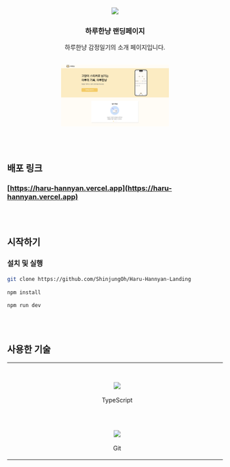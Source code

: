 <br/>

<div align="center">
  <img src="https://github.com/ShinjungOh/Haru-Hannyan/assets/39726717/436d3bd3-c143-4fc9-b574-bbe1a1c540f1" width="64px" />
</div>

<h3 align="center">
    하루한냥 랜딩페이지
</h3>
<p align="center">
하루한냥 감정일기의 소개 페이지입니다.<br/>
</p>

<br />

<div align="center">
  <img src="public/readme1.png" width="50%" />
</div>

<br/><br />

## 배포 링크

### [https://haru-hannyan.vercel.app](https://haru-hannyan.vercel.app)

<br/><br/>

## 시작하기

### 설치 및 실행

```bash
git clone https://github.com/ShinjungOh/Haru-Hannyan-Landing
```

```bash
npm install
```

```bash
npm run dev
```

<br/><br/>

## 사용한 기술

<table>
  <tbody>
    <tr>
      <td align="center" valign="middle">
        <div>
          <img src="https://upload.wikimedia.org/wikipedia/commons/c/ca/1x1.png" width="500" height="1" />
          <img width="50" src="https://upload.wikimedia.org/wikipedia/commons/thumb/4/4c/Typescript_logo_2020.svg/640px-Typescript_logo_2020.svg.png" />
          <p align="center">
            TypeScript
          <p>
        </div>
      </td>
      <td align="center" valign="middle">
        <div>
          <img src="https://upload.wikimedia.org/wikipedia/commons/c/ca/1x1.png" width="500" height="1" />
          <img width="50" src="https://cdn.builder.io/api/v1/image/assets%2FYJIGb4i01jvw0SRdL5Bt%2F2f3409f4f8b64d5f880195061aa481ab" />
          <p align="center">
            React
          </p>
        </div>
      </td>
      <td align="center" valign="middle">
        <div>
          <img src="https://upload.wikimedia.org/wikipedia/commons/c/ca/1x1.png" width="500" height="1" />
          <img width="50" src="https://camo.githubusercontent.com/39791c3e4c4387b8b913628a8f258768ea3a4a71fc815ced2219f81c22c71f6a/68747470733a2f2f6173736574732e76657263656c2e636f6d2f696d6167652f75706c6f61642f76313636323133303535392f6e6578746a732f49636f6e5f6c696768745f6261636b67726f756e642e706e67" />
          <p align="center">
            Next.js
          </P>
        </div>
      </td>
      <td align="center" valign="middle">
        <div>
          <img src="https://upload.wikimedia.org/wikipedia/commons/c/ca/1x1.png" width="500" height="1" />
          <svg xmlns="http://www.w3.org/2000/svg" aria-hidden="true" focusable="false" height="68" preserveAspectRatio="xMidYMid meet" viewBox="10 0 108 128"><path d="M109.94 69.11c-.23.11-.46.25-.69.39c-.01-1.46-.78-2.17-1.32-2.94c-2.6-3.72-7.62-2.31-9.1 1.11c-.2.47 3.06 4.72 2.92 5.18c-2.16.97-4.24 3.2-4.66 5.15c.43-2.01-1.07-2.95-3.34-2.2s-4.42 2.91-4.73 4.91c.32-2-1.3-3.09-3.62-2.53s-4.39 2.55-4.6 4.54c.21-1.99-1.53-3.24-3.87-2.89s-4.34 2.17-4.44 4.15c.09-1.99-1.75-3.4-4.11-3.27s-4.27 1.77-4.25 3.76c-.02-1.98-1.96-3.58-4.32-3.66s-4.18 1.37-4.05 3.36c-.13-1.99-2.17-3.76-4.51-4.06c-2.35-.3-4.06.98-3.82 2.97c-.24-1.99-2.36-3.94-4.68-4.45s-3.92.61-3.57 2.61c-.35-1.99-2.54-4.11-4.83-4.82c-2.29-.7-3.77.27-3.3 2.27c-.46-2-5.51-10.45-6.06-11.7c-1.48-3.42-4.33-4.5-6.77-2.28c-1 .91-1.62 2.56-1.11 4.99c-1.59-.44-2.38.33-1.8 2.02c3.17 9.26 6.3 18.68 8.9 28.15c1.11 4.05 2.26 9.3 5.52 12.32c2.34 2.16 5.26 3.66 8.07 4.87c8.39 3.6 17.7 4.7 26.37 4.76c9.28.06 21.08-2.18 29.29-6.85c3.11-1.76 6.07-3.81 7.46-7.26c2.29-5.72 3.95-11.72 5.7-17.46c1.99-6.52 3.49-13.44 6.07-19.53c.64-2-.58-2.69-2.75-1.61z" fill="#48A2AD"></path><radialGradient id="IconifyId-178a58e6776-62d0d4-24" cx="63.667" cy="67.667" r="26.685" gradientTransform="matrix(0 1 -1.5658 0 169.62 4)" gradientUnits="userSpaceOnUse"><stop stop-color="#BE5D23" offset="0"></stop><stop stop-color="#B65B25" offset=".158"></stop><stop stop-color="#9F552A" offset=".407"></stop><stop stop-color="#7A4C33" offset=".715"></stop><stop stop-color="#52423C" offset=".999"></stop></radialGradient><ellipse cx="63.86" cy="77.31" rx="45.01" ry="18.09" fill="url(#IconifyId-178a58e6776-62d0d4-24)"></ellipse><linearGradient id="IconifyId-178a58e6776-62d0d4-25" x1="22.114" x2="102.08" y1="61.979" y2="61.979" gradientUnits="userSpaceOnUse"><stop stop-color="#FF85AE" offset="0"></stop><stop stop-color="#FF7DA9" offset=".317"></stop><stop stop-color="#FF669A" offset=".816"></stop><stop stop-color="#FF5C93" offset="1"></stop></linearGradient><path d="M102.08 51.48c-.84-.85-1.87-1.65-3.1-2.35c0 0-28.68 9.33-48.64 8.32s-17.02-3.19-27.16 3.27c0 0-2.77 3.96.61 6.37c4.42 3.15 10 5.75 16.12 7.73c.74-.54 1.48-.88 2.11-.88c19.03-6.61 56.05 1.77 60.06-22.46z" fill="url(#IconifyId-178a58e6776-62d0d4-25)"></path><path d="M102.08 51.48c-4.01 24.23-41.03 15.85-60.05 22.46c-.63 0-1.37.33-2.11.88c15.35 4.96 34.13 5.97 46.67 1.8c15.75-5.22 22.86-17.67 15.49-25.14z" fill="#EB5E8E"></path><linearGradient id="IconifyId-178a58e6776-62d0d4-26" x1="21.117" x2="99.384" y1="47.691" y2="47.691" gradientUnits="userSpaceOnUse"><stop stop-color="#FFB0CB" offset=".003"></stop><stop stop-color="#F383A9" offset=".792"></stop><stop stop-color="#F0769F" offset="1"></stop></linearGradient><path d="M93.95 33.63s5.43 3.22 5.43 11.55s-6.93 19.13-37.68 16.04c-30.48-3.07-38.35-.47-38.35-.47s-9.34-12.68 10.18-12.61c17.47.06 43.45 2.12 49.57-1.76c9.11-5.8 9.45-5.96 10.85-12.75z" fill="url(#IconifyId-178a58e6776-62d0d4-26)"></path><path d="M58.45 27.44c9.46-5.91 8.95-14.5 4.44-21.81c-.49.28-.78.87-.53 1.48c.99 2.38 1.87 5.74.27 8c-2.71 3.82-7.73 4.79-15.94 9.37C38.86 28.84 35.85 33 35.3 38.22c-.05.49.23.96.69 1.19c.88.44 2.56 1.16 5.1 1.82c2.76-6.83 11.07-10.65 17.36-13.79z" fill="#F77CA5"></path><linearGradient id="IconifyId-178a58e6776-62d0d4-27" x1="55.086" x2="87.012" y1="24.14" y2="24.14" gradientUnits="userSpaceOnUse"><stop stop-color="#F697B7" offset="0"></stop><stop stop-color="#F78FB2" offset=".335"></stop><stop stop-color="#F878A3" offset=".862"></stop><stop stop-color="#F9719F" offset="1"></stop></linearGradient><path d="M79.09 16.45c-4.23-4.56-9.23-8.28-15.02-10.88c-.42-.19-.85-.13-1.19.06c4.51 7.3 5.02 15.89-4.44 21.81c-6.28 3.14-14.59 6.96-17.36 13.79c2.76.72 6.54 1.37 11.46 1.52c12.06.36 28.31-.3 31.07-5.03c2.77-4.72.46-15.9-4.52-21.27z" fill="url(#IconifyId-178a58e6776-62d0d4-27)"></path><path d="M93.1 32c.23-.58.4-1.18.52-1.78c-3.24-4.96-10.82-6.48-10.82-6.48c8.22 17.5-34.56 13.69-46.68 14.41c-5.16.31-8.12 2.58-9.83 5.1c2.53-1.32 5.49-2.05 8.46-3.04C53.89 35.65 84.89 54.8 93.1 32z" fill="#F79EBC"></path><linearGradient id="IconifyId-178a58e6776-62d0d4-28" x1="23.961" x2="95.222" y1="40.522" y2="40.522" gradientUnits="userSpaceOnUse"><stop stop-color="#F78FB2" offset="0"></stop><stop stop-color="#F887AD" offset=".272"></stop><stop stop-color="#FC709F" offset=".703"></stop><stop stop-color="#FF5C93" offset="1"></stop></linearGradient><path d="M94.82 32.96a8.561 8.561 0 0 0-1.2-2.74c-.12.61-.29 1.2-.52 1.78c-8.21 22.8-39.21 3.65-58.36 8.21c-2.96.99-5.93 1.71-8.46 3.04c-2.31 3.39-2.32 7.21-2.32 7.21c12.47-3.78 21.67.02 45.64.37c23.97.33 26.94-10.71 25.22-17.87z" fill="url(#IconifyId-178a58e6776-62d0d4-28)"></path><linearGradient id="IconifyId-178a58e6776-62d0d4-29" x1="64" x2="64" y1="83" y2="119.62" gradientUnits="userSpaceOnUse"><stop stop-color="#4FE8FF" offset="0"></stop><stop stop-color="#4BDDF3" offset=".497"></stop><stop stop-color="#45CEE3" offset="1"></stop></linearGradient><path d="M109.96 76.04c-2.19 1.02-4.48 3.36-5.05 5.31c.58-1.95-.77-2.78-3.01-1.95c-2.25.83-4.49 2.98-4.96 4.89c.47-1.91-1.01-2.86-3.3-2.22s-4.48 2.61-4.83 4.49c.36-1.88-1.24-2.96-3.56-2.51s-4.44 2.25-4.68 4.11c.25-1.86-1.47-3.08-3.81-2.82c-2.35.26-4.38 1.9-4.51 3.74c.13-1.84-1.68-3.21-4.04-3.14s-4.3 1.55-4.32 3.39c.02-1.84-1.89-3.36-4.25-3.48c-2.35-.12-4.2 1.21-4.1 3.06c-.09-1.85-2.09-3.52-4.44-3.83c-2.34-.31-4.08.88-3.87 2.74c-.21-1.86-2.28-3.71-4.6-4.2s-3.93.55-3.62 2.44c-.32-1.89-2.46-3.9-4.74-4.59s-3.77.24-3.34 2.16c-.43-1.92-2.63-4.12-4.86-4.99s-3.59-.07-3.05 1.89c-.54-1.96-2.78-4.35-4.95-5.41s-3.39-.37-2.75 1.64c2.58 6.06 4.09 12.85 6.08 19.13c1.76 5.53 3.42 11.26 5.72 16.59c1.39 3.22 4.33 4.92 7.47 6.34c8.99 4.05 19.49 5.1 29.23 5.19c8.8.09 17.92-.68 26.31-3.47c2.82-.94 5.74-2.11 8.08-3.98c3.27-2.61 4.42-7.6 5.54-11.46c2.67-9.24 5.82-18.25 8.92-27.35c.68-2.02-.52-2.73-2.71-1.71z" fill="url(#IconifyId-178a58e6776-62d0d4-29)"></path><circle cx="36.75" cy="49.25" r="2" fill="#B8EB96"></circle><circle cx="49.75" cy="56.5" r="2" fill="#EBD3DB"></circle><circle cx="37.25" cy="64" r="2" fill="#EB5E8E"></circle><circle cx="52" cy="34.5" r="2" fill="#3DC2EB"></circle><circle cx="62.75" cy="48.25" r="2" fill="#FFA600"></circle><circle cx="95.5" cy="63.25" r="2" fill="#79EB2D"></circle><circle cx="71" cy="27.25" r="2" fill="#FFF000"></circle><circle cx="81.5" cy="50.5" r="2" fill="#8052FF"></circle><circle cx="86.5" cy="35.5" r="2" fill="#5EEBB3"></circle><circle cx="72.25" cy="65.75" r="2" fill="#A45EEB"></circle><g fill="none" stroke="#49A5B0" stroke-linecap="round" stroke-linejoin="round" stroke-miterlimit="10" stroke-width="3"><path opacity=".56" d="M28.5 85.5l6 25.75"></path><path opacity=".56" d="M99.5 85.58l-6 25.92"></path></g><g fill="none" stroke="#49A5B0" stroke-linecap="round" stroke-linejoin="round" stroke-miterlimit="10" stroke-width="3"><path opacity=".56" d="M40.96 89.58l3.5 25.5"></path><path opacity=".56" d="M87.04 88.67l-3.5 25.5"></path></g><g fill="none" stroke="#49A5B0" stroke-linecap="round" stroke-linejoin="round" stroke-miterlimit="10" stroke-width="3"><path opacity=".56" d="M51.83 91l2.34 26.17"></path><path opacity=".56" d="M76.17 90.08l-2.34 26.17"></path></g><path fill="none" opacity=".56" stroke="#49A5B0" stroke-linecap="round" stroke-linejoin="round" stroke-miterlimit="10" stroke-width="3" d="M64.17 92.67l.33 25.16"></path><path d="M66.35 10.09c3.86 2.2 7.4 5.01 10.54 8.41c1.38 1.49 2.65 3.74 3.55 6.34c.33.96 1.13 1.68 2.11 1.92c1.04.26 6.35 1.72 8.56 5.1c.38.59.64 1.18.79 1.8c.09.39.17.82.23 1.26c.09.7.43 1.35.95 1.83c1.23 1.13 3.3 3.73 3.31 8.43c0 1.1-.15 2.16-.45 3.16c-.31 1.07-.02 2.22.78 2.99c.39.38.86.64 1.37.77c.7.45 1.33.95 1.86 1.5c3.13 3.17 2.12 6.83.72 9.35c-.55.98-.5 2.19.13 3.12c.56.84 1.5 1.33 2.49 1.33c.11 0 .23-.01.35-.02c.08-.01.17-.01.25-.01c.64 0 1.16.3 1.59.91c.12.17.24.33.37.5c.41.54.41.58.42.76c.01 1.08.61 2.08 1.56 2.6c.31.17.64.28.98.33c-.26.73-.53 1.5-.8 2.31c-.35 1.05-.09 2.21.68 3.01c.19.2.4.37.63.51l-.68 1.99c-2.66 7.8-5.42 15.86-7.77 23.97c-.11.36-.21.74-.32 1.12c-.94 3.31-2 7.07-4.21 8.83c-2.07 1.65-4.78 2.68-7.15 3.47c-6.73 2.24-14.59 3.32-24.03 3.32c-.43 0-.87 0-1.3-.01c-11.93-.12-20.84-1.69-28.03-4.93c-2.89-1.3-5.01-2.62-5.95-4.79c-1.85-4.27-3.3-8.92-4.71-13.43c-.3-.96-.6-1.93-.91-2.88c-.65-2.04-1.26-4.2-1.86-6.28c-1.14-4-2.31-8.12-3.88-12.03c.09-.09.17-.19.24-.3c.56-.78.7-1.79.39-2.7l-.39-1.14c-.03-.08-.05-.16-.08-.24c.18-.11.35-.24.5-.38a3.03 3.03 0 0 0 .88-2.81c-.24-1.14-.08-1.9.2-2.15c.3-.27.53-.37.64-.37c.01 0 .05 0 .11.03a2.982 2.982 0 0 0 2.75-.26c.82-.53 1.33-1.42 1.37-2.4c.02-.45.23-.95.39-1.26c.36-.4.61-.89.72-1.43c.16-.8-.01-1.64-.49-2.31c-.81-1.16-1.9-3.41-1.57-4.9c.09-.42.32-.97 1.3-1.53c.86-.49 1.42-1.37 1.5-2.36c.07-.89.39-3.18 1.78-5.22c1.45-2.13 3.76-3.38 6.85-3.71a2.987 2.987 0 0 0 2.67-2.72v-.06c.37-3.25 1.86-6.88 9.86-11.34c2.78-1.55 5.18-2.67 7.3-3.66c4.14-1.93 7.41-3.46 9.63-6.59c1.28-1.79 1.7-4.08 1.28-6.75M63.54 5.45c-.24 0-.46.07-.66.18c-.49.28-.78.87-.53 1.48c.99 2.38 1.87 5.74.27 8c-2.71 3.82-7.73 4.79-15.94 9.37C38.86 28.84 35.85 33 35.3 38.22v.02c-4.65.49-7.4 2.63-9.02 5.01c-1.78 2.62-2.19 5.49-2.29 6.66c-5.7 3.27-1.23 9.99-.7 10.75c-.04.02-.07.05-.11.07c0 0-.99 1.42-1.06 3.08c-.4-.16-.81-.24-1.23-.24c-.89 0-1.8.37-2.66 1.16c-1 .91-1.62 2.56-1.11 4.99c-.3-.08-.56-.12-.8-.12c-1.04 0-1.47.76-1 2.14c.33.96.65 1.93.98 2.89c-1 .01-1.43.75-1 2.12c2.58 6.06 4.09 12.85 6.08 19.13c1.76 5.53 3.42 11.26 5.72 16.59c1.39 3.22 4.33 4.92 7.47 6.34c8.99 4.05 19.49 5.1 29.23 5.19c.44 0 .89.01 1.33.01c8.38 0 17.01-.83 24.98-3.47c2.82-.94 5.74-2.11 8.08-3.98c3.27-2.61 4.42-7.6 5.54-11.46c2.67-9.24 5.82-18.25 8.92-27.35c.47-1.38.03-2.15-1.01-2.15c-.24 0-.51.04-.81.12c.56-1.7 1.16-3.36 1.84-4.97c.44-1.38.01-2.14-1-2.14c-.47 0-1.06.16-1.74.5c-.23.11-.46.25-.69.39c-.01-1.46-.78-2.17-1.32-2.94c-1.08-1.54-2.57-2.19-4.05-2.19c-.2 0-.4.01-.6.03c2.53-4.55 2.35-9.31-1.2-12.91c-.84-.85-1.87-1.65-3.1-2.35l-.17.05c.4-1.36.57-2.71.57-4.01c0-5.86-2.69-9.18-4.28-10.64c-.07-.54-.16-1.07-.29-1.58a8.561 8.561 0 0 0-1.2-2.74c-2.76-4.22-8.65-5.95-10.34-6.37c-.99-2.83-2.41-5.48-4.18-7.39c-4.23-4.56-9.23-8.28-15.02-10.88c-.16-.09-.34-.13-.52-.13z" fill="#424242" opacity=".2"></path></svg>
          <p align="center">
            Vanilla-extract
          </p>
        </div>
      </td>
      <td align="center" valign="middle">
        <div>
          <img src="https://upload.wikimedia.org/wikipedia/commons/c/ca/1x1.png" width="500" height="1" />
          <img src="https://camo.githubusercontent.com/3bcd317876dc122d3055613c7f5450134050d0c5a8683807c6f2e8e2178737b0/68747470733a2f2f6672616d657275736572636f6e74656e742e636f6d2f696d616765732f34386861395a52396f5a51475136675a38595566456c50335430412e706e67" width="50" height="50" alt="Framer Motion Icon" data-canonical-src="https://framerusercontent.com/images/48ha9ZR9oZQGQ6gZ8YUfElP3T0A.png" style="max-width: 100%;">
          <p align="center">
            Framer Motion
          </p>
        </div>
      </td>
    </tr>
    <tr>
      <td align="center" valign="middle">
        <div>
          <img src="https://upload.wikimedia.org/wikipedia/commons/c/ca/1x1.png" width="500" height="1" />
          <img width="50" src="https://upload.wikimedia.org/wikipedia/commons/thumb/c/c2/GitHub_Invertocat_Logo.svg/640px-GitHub_Invertocat_Logo.svg.png" />
          <p align="center">
            Git
          </p>
        </div>
      </td>
      <td align="center" valign="middle">
        <div>
          <img src="https://upload.wikimedia.org/wikipedia/commons/c/ca/1x1.png" width="500" height="1" />
          <img width="50" src="https://emojiisland.com/cdn/shop/products/Dog_Emoji_large.png?v=1571606065" />
          <p align="center">
            Husky
          </p>
        </div>
      </td>
      <td align="center" valign="middle">
        <div>
          <img src="https://upload.wikimedia.org/wikipedia/commons/c/ca/1x1.png" width="500" height="1" />
          <img width="50" src="https://upload.wikimedia.org/wikipedia/commons/thumb/e/e3/ESLint_logo.svg/256px-ESLint_logo.svg.png" />
          <p align="center">
            Eslint
          </p>
        </div>
      </td>
      <td align="center" valign="middle">
        <div>
          <img src="https://upload.wikimedia.org/wikipedia/commons/c/ca/1x1.png" width="500" height="1" />
          <img width="50" src="https://prettier.io/icon.png" />
          <p align="center">
            Prettier
          </p>
        </div>
      </td>
    </tr>
  </tbody>
</table>

<br/>

<br/><br/>
